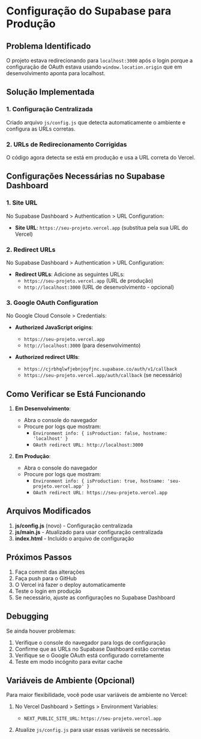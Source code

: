 # Configuração do Supabase para Produção

## Problema Identificado
O projeto estava redirecionando para `localhost:3000` após o login porque a configuração de OAuth estava usando `window.location.origin` que em desenvolvimento aponta para localhost.

## Solução Implementada

### 1. Configuração Centralizada
Criado arquivo `js/config.js` que detecta automaticamente o ambiente e configura as URLs corretas.

### 2. URLs de Redirecionamento Corrigidas
O código agora detecta se está em produção e usa a URL correta do Vercel.

## Configurações Necessárias no Supabase Dashboard

### 1. Site URL
No Supabase Dashboard > Authentication > URL Configuration:
- **Site URL**: `https://seu-projeto.vercel.app` (substitua pela sua URL do Vercel)

### 2. Redirect URLs
No Supabase Dashboard > Authentication > URL Configuration:
- **Redirect URLs**: Adicione as seguintes URLs:
  - `https://seu-projeto.vercel.app` (URL de produção)
  - `http://localhost:3000` (URL de desenvolvimento - opcional)

### 3. Google OAuth Configuration
No Google Cloud Console > Credentials:
- **Authorized JavaScript origins**:
  - `https://seu-projeto.vercel.app`
  - `http://localhost:3000` (para desenvolvimento)

- **Authorized redirect URIs**:
  - `https://cjrbhqlwfjebnjoyfjnc.supabase.co/auth/v1/callback`
  - `https://seu-projeto.vercel.app/auth/callback` (se necessário)

## Como Verificar se Está Funcionando

1. **Em Desenvolvimento**:
   - Abra o console do navegador
   - Procure por logs que mostram:
     - `Environment info: { isProduction: false, hostname: 'localhost' }`
     - `OAuth redirect URL: http://localhost:3000`

2. **Em Produção**:
   - Abra o console do navegador
   - Procure por logs que mostram:
     - `Environment info: { isProduction: true, hostname: 'seu-projeto.vercel.app' }`
     - `OAuth redirect URL: https://seu-projeto.vercel.app`

## Arquivos Modificados

1. **js/config.js** (novo) - Configuração centralizada
2. **js/main.js** - Atualizado para usar configuração centralizada
3. **index.html** - Incluído o arquivo de configuração

## Próximos Passos

1. Faça commit das alterações
2. Faça push para o GitHub
3. O Vercel irá fazer o deploy automaticamente
4. Teste o login em produção
5. Se necessário, ajuste as configurações no Supabase Dashboard

## Debugging

Se ainda houver problemas:

1. Verifique o console do navegador para logs de configuração
2. Confirme que as URLs no Supabase Dashboard estão corretas
3. Verifique se o Google OAuth está configurado corretamente
4. Teste em modo incógnito para evitar cache

## Variáveis de Ambiente (Opcional)

Para maior flexibilidade, você pode usar variáveis de ambiente no Vercel:

1. No Vercel Dashboard > Settings > Environment Variables:
   - `NEXT_PUBLIC_SITE_URL`: `https://seu-projeto.vercel.app`

2. Atualize `js/config.js` para usar essas variáveis se necessário.
